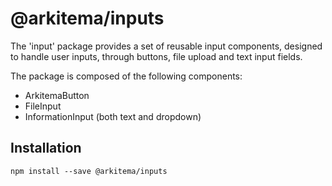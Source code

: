 # @arkitema/inputs

The 'input' package provides a set of reusable input components, designed to handle user inputs, through buttons, file upload and text input fields.

The package is composed of the following components:

- ArkitemaButton
- FileInput
- InformationInput (both text and dropdown)

## Installation

```
npm install --save @arkitema/inputs
```
